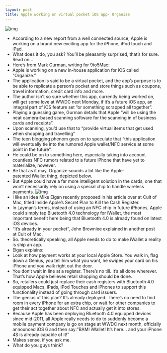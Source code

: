 ```yaml
---
layout: post
title: Apple working on virtual pocket iOS app- Organize
---
```

![img](http://media.idownloadblog.com/wp-content/uploads/2011/03/NFC-iPhone.jpeg)
* According to a new report from a well connected source, Apple is working on a brand new exciting app for the iPhone, iPod touch and iPad.
* What does it do, you ask? You’ll be pleasantly surprised, that’s for sure. Read on…
* Here’s from Mark Gurman, writing for 9to5Mac:
* Apple is working on a new in-house application for iOS called “Organize.”
* The application is said to be a virtual pocket, and the app’s purpose is to be able to replicate a person’s pocket and store things such as coupons, travel information, credit card info and more.
* The author isn’t so sure whether this app, currently being worked on, will get some love at WWDC next Monday, if it’s a future iOS app, an integral part of iOS feature set “or something scrapped all together”.
* Playing a guessing game, Gurman details that Apple “will be using the neat camera-based scanning software for the scanning in of business cards and receipts”.
* Upon scanning, you’d use that to “provide virtual items that get used when shopping and travelling”
* The teen blogging phenom goes on to speculate that “this application will eventually tie into the rumored Apple wallet/NFC service at some point in the future”.
* He could be on to something here, especially taking into account countless NFC rumors related to a future iPhone that have yet to materialize, however.
* Be that as it may, Organize sounds a lot like the Apple-patented iWallet thing, depicted below.
* But Apple could have a far more intelligent solution in the cards, one that won’t necessarily rely on using a special chip to handle wireless payments.
![img](http://media.idownloadblog.com/wp-content/uploads/2012/03/nfc-patent.jpg)
* I like an idea Mike Elgan recently proposed in his article over at Cult of Mac, titled Inside Apple’s Secret Plan to Kill the Cash Register.
* In Layman’s terms, instead of using an NFC chip in future iPhones, Apple could simply tap Bluetooth 4.0 technology for iWallet, the most important benefit here being that Bluetooth 4.0 is already found on latest iOS devices.
* “It’s already in your pocket”, John Brownlee explained in another post at Cult of Mac.
* So. theoretically speaking, all Apple needs to do to make iWallet a reality is ship an app.
* Elgan explains:
* Look at how payment works at your local Apple Store. You walk in, flag down a Genius, you tell him what you want, he swipes your card on his iPhone and you walk right out the door.
* You don’t wait in line at a register. There’s no till. It’s all done wherever. That’s how Apple believes retail shopping should be done.
* So, retailers could just replace their cash registers with Bluetooth 4.0 equipped Macs, iPads, iPod Touches and iPhones to support this functionality instead of going through card issuers.
* The genius of this plan? It’s already deployed. There’s no need to find room in every iPhone for an extra chip, or wait for other companies to get their act together about NFC and actually get it into stores.
* Because Apple has been deploying Bluetooth 4.0 equipped devices since mid-2011, all Apple really needs to do to suddenly become a mobile payment company is go on stage at WWDC next month, officially announced iOS 6 and then say:”BAM! iWallet! It’s here… and your iPhone 4S is already capable of it!”
* Makes sense, if you ask me.
* What do you guys think?

